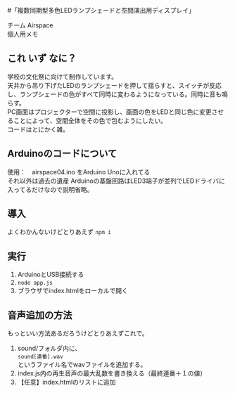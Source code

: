 #「複数同期型多色LEDランプシェードと空間演出用ディスプレイ」

チーム Airspace  
個人用メモ

## これ いず なに？

学校の文化祭に向けて制作しています。  
天井から吊り下げたLEDのランプシェードを押して揺らすと、スイッチが反応し、ランプシェードの色がすべて同時に変わるようになっている。同時に音も鳴らす。  
PC画面はプロジェクターで空間に投影し、画面の色をLEDと同じ色に変更させることによって、空間全体をその色で包むようにしたい。  
コードはとにかく雑。

## Arduinoのコードについて

使用：　airspace04.ino をArduino Unoに入れてる  
それ以外は過去の遺産
Arduinoの基盤回路はLED3端子が並列でLEDドライバに入ってるだけなので説明省略。

## 導入
よくわかんないけどとりあえず `npm i` 

## 実行

1. ArduinoとUSB接続する
2. `node app.js`
3. ブラウザでindex.htmlをローカルで開く

## 音声追加の方法
もっといい方法あるだろうけどとりあえずこれで。
1. sound/フォルダ内に、  
     `sound[連番].wav`  
    というファイル名でwavファイルを追加する。
2. index.js内の再生音声の最大乱数を書き換える（最終連番＋１の値）
3. 【任意】index.htmlのリストに追加
